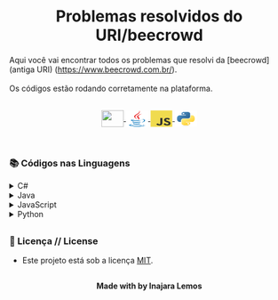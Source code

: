 <!--About session-->
<h1 align="center">Problemas resolvidos do URI/beecrowd</h1>

Aqui você vai encontrar todos os problemas que resolvi da [beecrowd] (antiga URI) (https://www.beecrowd.com.br/).<br><br>
Os códigos estão rodando corretamente na plataforma.
<br><br>
<!-- Ícones das linguagens -->
<p align="center">
  <!-- C# -->
  <a href="https://github.com/Inajara/URI-resolvidos/tree/master/C#">
    <img align="center" height="30" width="40" 
    src="https://img.shields.io/badge/C%23-239120?style=for-the-badge&logo=c-sharp&logoColor=white">
  </a>
  <!-- Java -->
  <a href="https://github.com/Inajara/URI-resolvidos/tree/master/Java">
    <img align="center" height="30" width="40" 
    src="https://raw.githubusercontent.com/devicons/devicon/master/icons/java/java-original.svg">
  </a>
  <!-- JavaScript -->
  <a href="https://github.com/Inajara/URI-resolvidos/tree/master/JavaScript">
    <img align="center" height="30" width="40"
    src="https://raw.githubusercontent.com/devicons/devicon/master/icons/javascript/javascript-original.svg">
  </a>
  <!-- Python -->
  <a href="https://github.com/Inajara/URI-resolvidos/tree/master/Python">
    <img align="center" height="30" width="40" 
    src="https://raw.githubusercontent.com/devicons/devicon/master/icons/python/python-original.svg">
  </a>
</p><br>

<h3>📚 Códigos nas Linguagens</h3>

<!-- C# -->
<details>
  <summary><span>C#</span></summary>
  <div>
    <h4>Problemas em C#</h4>
  </div>
</details>

<!-- Java -->
<details>
  <summary><span>Java</span></summary>
  <div>
    <h4>Problemas em Java</h4>
  </div>
</details>

<!-- JavaScript -->
<details>
  <summary><span>JavaScript</span></summary>
  <div>
    <h4>Problemas em JavaScript</h4>
  </div>
</details>

<!-- Python -->
<details>
  <summary><span>Python</span></summary>
  <div>
    <h4>Problemas em Python</h4>
  </div>
</details>

##
<!--License session-->
<h3>📝 Licença // License</h3>

- Este projeto está sob a licença [MIT](./LICENSE).

##
<!--Bottom session-->
<h4 align=center>Made with by Inajara Lemos</h4>
